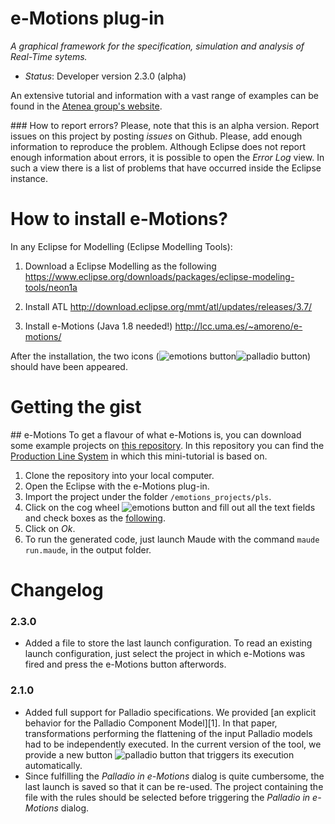 # e-Motions plug-in 
*A graphical framework for the specification, simulation and analysis of Real-Time sytems.*

- *Status*: Developer version 2.3.0 (alpha)

An extensive tutorial and information with a vast range of examples can be found in the [Atenea group's website](http://atenea.lcc.uma.es/index.php/Main_Page/Resources/E-motions).

### How to report errors?
Please, note that this is an alpha version. Report issues on this project by posting *issues* on Github. Please, add enough information to reproduce the problem. Although Eclipse does not report enough information about errors, it is possible to open the *Error Log* view. In such a view there is a list of problems that have occurred inside the Eclipse instance.

# How to install e-Motions?
In any Eclipse for Modelling (Eclipse Modelling Tools):

1. Download a Eclipse Modelling as the following
    https://www.eclipse.org/downloads/packages/eclipse-modeling-tools/neon1a

2. Install ATL
    http://download.eclipse.org/mmt/atl/updates/releases/3.7/

3. Install e-Motions (Java 1.8 needed!)
    http://lcc.uma.es/~amoreno/e-motions/
    
After the installation, the two icons (![emotions button](https://raw.githubusercontent.com/e-motions/e-motions_plugin/master/e-motions_plugin/icons/cog.png)![palladio button](https://raw.githubusercontent.com/e-motions/e-motions_plugin/master/e-motions_plugin/icons/palladio.png)) should have been appeared.
    
# Getting the gist
## e-Motions
To get a flavour of what e-Motions is, you can download some example projects on [this repository](https://github.com/e-motions/emotions_projects). 
In this repository you can find the [Production Line System](http://atenea.lcc.uma.es/index.php/Main_Page/Resources/E-motions/PLSExample) in which this mini-tutorial is based on.

1. Clone the repository into your local computer.
2. Open the Eclipse with the e-Motions plug-in.
3. Import the project under the folder `/emotions_projects/pls`.
4. Click on the cog wheel ![emotions button](https://raw.githubusercontent.com/e-motions/e-motions_plugin/master/e-motions_plugin/icons/cog.png) and fill out all the text fields and check boxes as the [following](https://github.com/e-motions/e-motions_plugin/blob/master/tutorial/pls_emotions.png?raw=true).
5. Click on *Ok*.
6. To run the generated code, just launch Maude with the command `maude run.maude`, in the output folder.

# Changelog
### 2.3.0
- Added a file to store the last launch configuration. To read an existing launch configuration, just select the project in which e-Motions was fired and press the e-Motions button afterwords.
### 2.1.0
- Added full support for Palladio specifications. We provided [an explicit behavior for the Palladio Component Model][1]. In that paper, transformations performing the flattening of the input Palladio models had to be independently executed. In the current version of the tool, we provide a new button ![palladio button](https://raw.githubusercontent.com/e-motions/e-motions_plugin/master/e-motions_plugin/icons/palladio.png) that triggers its execution automatically.
- Since fulfilling the *Palladio in e-Motions* dialog is quite cumbersome, the last launch is saved so that it can be re-used. The project containing the file with the rules should be selected before triggering the *Palladio in e-Motions* dialog.





